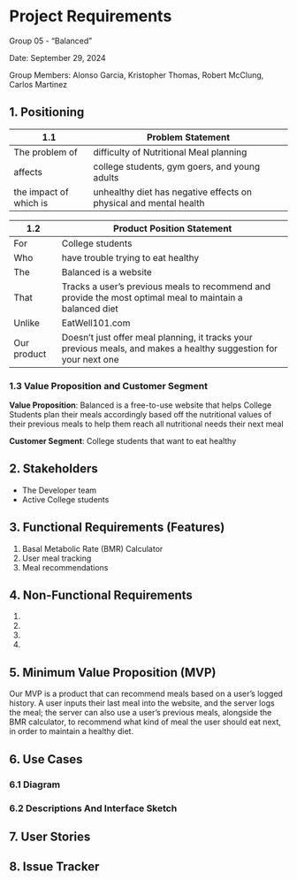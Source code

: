 # Project Requirements
Group 05 - “Balanced”

Date: September 29, 2024

Group Members: Alonso Garcia, Kristopher Thomas, Robert McClung, Carlos Martinez

## 1. Positioning

| 1.1                    | Problem Statement  |
| ---------------------- | - |
| The problem of         | difficulty of Nutritional Meal planning |
| affects                | college students, gym goers, and young adults |
| the impact of which is | unhealthy diet has negative effects on physical and mental health |

| 1.2         | Product Position Statement |
| ----------- | - |
| For         | College students |
| Who         | have trouble trying to eat healthy |
| The         | Balanced is a website |
| That        | Tracks a user’s previous meals to recommend and provide the most optimal meal to maintain a balanced diet |
| Unlike      | EatWell101.com |
| Our product | Doesn’t just offer meal planning, it tracks your previous meals, and makes a healthy suggestion for your next one |

### 1.3 Value Proposition and Customer Segment

**Value Proposition**: Balanced is a free-to-use website that helps College Students plan their meals accordingly based off the nutritional values of their previous meals to help them reach all nutritional needs their next meal

**Customer Segment**: College students that want to eat healthy


## 2. Stakeholders

- The Developer team
- Active College students

## 3. Functional Requirements (Features)

1. Basal Metabolic Rate (BMR) Calculator
2. User meal tracking
3. Meal recommendations

## 4. Non-Functional Requirements

1. 
2. 
3. 
4. 

## 5. Minimum Value Proposition (MVP)

Our MVP is a product that can recommend meals based on a user’s logged history. A user inputs their last meal into the website, and the server logs the meal; the server can also use a user’s previous meals, alongside the BMR calculator, to recommend what kind of meal the user should eat next, in order to maintain a healthy diet.

## 6. Use Cases

### 6.1 Diagram

### 6.2 Descriptions And Interface Sketch

## 7. User Stories

## 8. Issue Tracker
